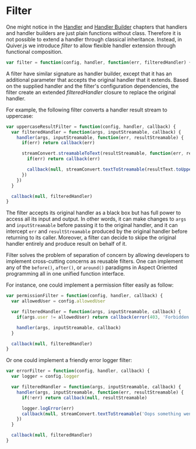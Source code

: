 
Filter
======

One might notice in the [Handler](handler.md) and [Handler Builder](handler-builder.md) chapters that handlers and handler builders are just plain functions without class. Therefore it is not possible to extend a handler through classical inheritance. Instead, in Quiver.js we introduce _filter_ to allow flexible handler extension through functional composition.

```javascript
var filter = function(config, handler, function(err, filteredHandler) { })
```

A filter have similar signature as handler builder, except that it has an additional parameter that accepts the original handler that it extends. Based on the supplied handler and the filter's configuration dependencies, the filter create an extended _filteredHandler_ closure to replace the original handler.

For example, the following filter converts a handler result stream to uppercase:

```javascript
var uppercaseResultFilter = function(config, handler, callback) {
  var filteredHandler = function(args, inputStreamable, callback) {
    handler(args, inputStreamable, function(err, resultStreamable) {
      if(err) return callback(err)

      streamConvert.streamableToText(resultStreamable, function(err, resultText))
        if(err) return callback(err)

        callback(null, streamConvert.textToStreamable(resultText.toUpperCase()))
      })
    })
  }

  callback(null, filteredHandler)
}
```

The filter accepts its original handler as a black box but has full power to access all its input and output. In other words, it can make changes to `args` and `inputStreamable` before passing it to the original handler, and it can intercept `err` and `resultStreamable` produced by the original handler before returning to its caller. Moreover, a filter can decide to skipe the original handler entirely and produce result on behalf of it.

Filter solves the problem of separation of concern by allowing developers to implement cross-cutting concerns as reusable filters. One can implement any of the `before()`, `after()`, or `around()` paradigms in Aspect Oriented programming all in one unified function interface.

For instance, one could implement a permission filter easily as follow:

```javascript
var permissionFilter = function(config, handler, callback) {
  var allowedUser = config.allowedUser

  var filteredHandler = function(args, inputStreamable, callback) {
    if(args.user != allowedUser) return callback(error(403, 'Forbidden'))

    handler(args, inputStreamable, callback)
  }

  callback(null, filteredHandler)
}
```

Or one could implement a friendly error logger filter:

```javascript
var errorFilter = function(config, handler, callback) {
  var logger = config.logger

  var filteredHandler = function(args, inputStreamable, callback) {
    handler(args, inputStreamable, function(err, resultStreamable) {
      if(!err) return callback(null, resultStreamable)

      logger.logError(err)
      callback(null, streamConvert.textToStreamable('Oops something went wrong!'))
    })
  }

  callback(null, filteredHandler)
}
```